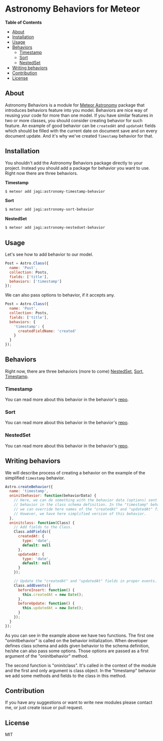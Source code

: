 # Astronomy Behaviors for Meteor

**Table of Contents**
- [About](#about)
- [Installation](#installation)
- [Usage](#usage)
- [Behaviors](#behaviors)
  - [Timestamp](#timestamp)
  - [Sort](#sort)
  - [NestedSet](#nested-set)
- [Writing behaviors](#writing-behaviors)
- [Contribution](#contribution)
- [License](#license)

## About

Astronomy Behaviors is a module for [Meteor Astronomy](https://github.com/jagi/meteor-astronomy) package that introduces behaviors feature into you model. Behaviors are nice way of reusing your code for more than one model. If you have similar features in two or more classes, you should consider creating behavior for such feature. An example of good behavior can be `createdAt` and `updateAt` fields which should be filled with the current date on document save and on every document update. And it's why we've created `Timestamp` behavior for that.

## Installation

You shouldn't add the Astronomy Behaviors package directly to your project. Instead you should add a package for behavior you want to use. Right now there are three behaviors.

**Timestamp**

```sh
$ meteor add jagi:astronomy-timestamp-behavior
```

**Sort**

```sh
$ meteor add jagi:astronomy-sort-behavior
```

**NestedSet**

```sh
$ meteor add jagi:astronomy-nestedset-behavior
```

## Usage

Let's see how to add behavior to our model.

```js
Post = Astro.Class({
  name: 'Post',
  collection: Posts,
  fields: ['title'],
  behaviors: ['timestamp']
});
```

We can also pass options to behavior, if it accepts any.

```js
Post = Astro.Class({
  name: 'Post',
  collection: Posts,
  fields: ['title'],
  behaviors: {
    'timestamp': {
      createdFieldName: 'created'
    }
  }
});
```

## Behaviors

Right now, there are three behaviors (more to come) [NestedSet](#nestedset), [Sort](#sort), [Timestamp](#timestamp).

### Timestamp

You can read more about this behavior in the behavior's [repo](https://github.com/jagi/meteor-astronomy-timestamp-behavior).

### Sort

You can read more about this behavior in the behavior's [repo](https://github.com/jagi/meteor-astronomy-sort-behavior).

### NestedSet

You can read more about this behavior in the behavior's [repo](https://github.com/jagi/meteor-astronomy-nestedset-behavior).

## Writing behaviors

We will describe process of creating a behavior on the example of the simplified `timestamp` behavior.

```js
Astro.createBehavior({
  name: 'timestamp',
  oninitbehavior: function(behaviorData) {
    // Here, we can do something with the behavior data (options) sent to
    // behavior in the class schema definition. In the "timestamp" behavior
    // we can override here names of the "createdAt" and "updatedAt" fields.
    // However, we have here simplified version of this behavior.
  },
  oninitclass: function(Class) {
    // Add fields to the Class.
    Class.addFields({
      createdAt: {
        type: 'date',
        default: null
      },
      updatedAt: {
        type: 'date',
        default: null
      }
    });

    // Update the "createdAt" and "updatedAt" fields in proper events.
    Class.addEvents({
      beforeInsert: function() {
        this.createdAt = new Date();
      },
      beforeUpdate: function() {
        this.updatedAt = new Date();
      }
    });
  }
});
```

As you can see in the example above we have two functions. The first one "oninitbehavior" is called on the behavior initialization. When developer defines class schema and adds given behavior to the schema definition, he/she can also pass some options. Those options are passed as a first argument of the "oninitbehavior" method.

The second function is "oninitclass". It's called in the context of the module and the first and only argument is class object. In the "timestamp" behavior we add some methods and fields to the class in this method.

## Contribution

If you have any suggestions or want to write new modules please contact me, or just create issue or pull request.

## License

MIT

